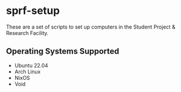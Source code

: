 # sprf-setup
These are a set of scripts to set up computers in the Student Project &amp; Research Facility.

## Operating Systems Supported
- Ubuntu 22.04
- Arch Linux
- NixOS
- Void
